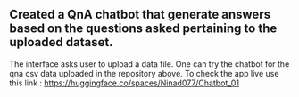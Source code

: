 ## Created a QnA chatbot that generate answers based on the questions asked pertaining to the uploaded dataset.
The interface asks user to upload a data file. One can try the chatbot for the qna csv data uploaded in the repository above.
To check the app live use this link : https://huggingface.co/spaces/Ninad077/Chatbot_01
